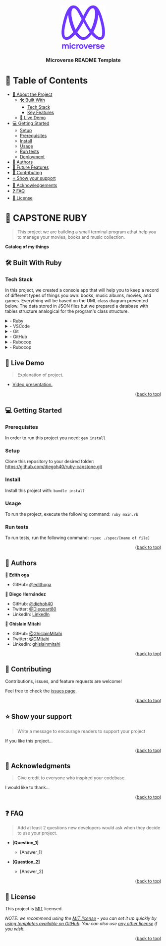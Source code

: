 <a name="Capstone Ruby"></a>

<div align="center">

  <img src="murple_logo.png" alt="logo" width="140"  height="auto" />
  <br/>

  <h3><b>Microverse README Template</b></h3>

</div>

<!-- TABLE OF CONTENTS -->

# 📗 Table of Contents

- [📖 About the Project](#about-project)
  - [🛠 Built With](#built-with)
    - [Tech Stack](#tech-stack)
    - [Key Features](#key-features)
  - [🚀 Live Demo](#live-demo)
- [💻 Getting Started](#getting-started)
  - [Setup](#setup)
  - [Prerequisites](#prerequisites)
  - [Install](#install)
  - [Usage](#usage)
  - [Run tests](#run-tests)
  - [Deployment](#triangular_flag_on_post-deployment)
- [👥 Authors](#authors)
- [🔭 Future Features](#future-features)
- [🤝 Contributing](#contributing)
- [⭐️ Show your support](#support)
- [🙏 Acknowledgements](#acknowledgements)
- [❓ FAQ](#faq)
- [📝 License](#license)

<!-- PROJECT DESCRIPTION -->

# 📖 CAPSTONE RUBY <a name="about-project"></a>

>This project we are building a small terminal program athat help you to manage your movies, books and music collection.


**Catalog of my things** 

## 🛠 Built With <a name="built-with">Ruby</a>

### Tech Stack <a name="tech-stack"></a>

In this project, we created a console app that will help you to keep a record of different types of things you own: books, music albums, movies, and games. Everything will be based on the UML class diagram presented below. The data stored in JSON files but we prepared a database with tables structure analogical for the program's class structure.

<details>
  <summary>- Ruby</summary>
  
</details>
<details>
  <summary>- VSCode</summary>
 
</details>

<details>
<summary>- Git</summary>

</details>
<details>
<summary>- GitHub</summary>

</details>
<details>
<summary>- Rubocop</summary>

</details>
<details>
<summary>- Rubocop</summary>

</details>

<!-- Features -->

<!-- LIVE DEMO -->

## 🚀 Live Demo <a name="live-demo"></a>

> Explanation of project.

- [Video presentation.](https://drive.google.com/file/d/116W66qPCqOF5hDHFeEHye5RtY-zbJzmY/view?usp=sharing)

<p align="right">(<a href="#readme-top">back to top</a>)</p>

<!-- GETTING STARTED -->

## 💻 Getting Started <a name="getting-started"></a>


### Prerequisites

In order to run this project you need:
`gem install`
<!--
Example command:

```sh
 gem install rails
```
 -->

### Setup

Clone this repository to your desired folder:
https://github.com/diegoh40/ruby-capstone.git
<!--
Example commands:

```sh
  cd my-folder
  git clone https://github.com/diegoh40/ruby-capstone.git
```
--->

### Install

Install this project with:
`bundle install`
<!--
Example command:

```sh
  cd my-project
  gem install
```
--->

### Usage

To run the project, execute the following command:
`ruby main.rb`
<!--
Example command:

```sh
  rails server
```
--->

### Run tests

To run tests, run the following command:
`rspec ./spec/[name of file]`
<!--
Example command:

```sh
  bin/rails test test/models/article_test.rb
```
--->



<p align="right">(<a href="#readme-top">back to top</a>)</p>

<!-- AUTHORS -->

## 👥 Authors <a name="authors"></a>

👤 **Edith oga**
- GitHub: [@edithoga](https://github.com/vigehi)

👤 **Diego Hernández**
- GitHub: [@diehoh40](https://github.com/diegoh40)
- Twitter: [@Diegoart80](https://twitter.com/Diegoart80)
- LinkedIn: [LinkedIn](https://www.linkedin.com/in/diegoarturoh/)

👤 **Ghislain Mitahi**
- GitHub: [@GhislainMitahi](https://github.com/GhislainMitahi)
- Twitter: [@GMItahi](https://https://twitter.com/GMitahi)
- LinkedIn: [ghislainmitahi](https://linkedin.com/in/ghislain-mitahi/)

<p align="right">(<a href="#readme-top">back to top</a>)</p>

<!-- FUTURE FEATURES -->
<!-- CONTRIBUTING -->

## 🤝 Contributing <a name="contributing"></a>

Contributions, issues, and feature requests are welcome!

Feel free to check the [issues page](../../issues/).

<p align="right">(<a href="#readme-top">back to top</a>)</p>

<!-- SUPPORT -->

## ⭐️ Show your support <a name="support"></a>

> Write a message to encourage readers to support your project

If you like this project...

<p align="right">(<a href="#readme-top">back to top</a>)</p>

<!-- ACKNOWLEDGEMENTS -->

## 🙏 Acknowledgments <a name="acknowledgements"></a>

> Give credit to everyone who inspired your codebase.

I would like to thank...

<p align="right">(<a href="#readme-top">back to top</a>)</p>

<!-- FAQ (optional) -->

## ❓ FAQ <a name="faq"></a>

> Add at least 2 questions new developers would ask when they decide to use your project.

- **[Question_1]**

  - [Answer_1]

- **[Question_2]**

  - [Answer_2]

<p align="right">(<a href="#readme-top">back to top</a>)</p>

<!-- LICENSE -->

## 📝 License <a name="license"></a>

This project is [MIT](./LICENSE) licensed.

_NOTE: we recommend using the [MIT license](https://choosealicense.com/licenses/mit/) - you can set it up quickly by [using templates available on GitHub](https://docs.github.com/en/communities/setting-up-your-project-for-healthy-contributions/adding-a-license-to-a-repository). You can also use [any other license](https://choosealicense.com/licenses/) if you wish._

<p align="right">(<a href="#readme-top">back to top</a>)</p>
